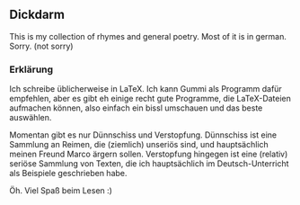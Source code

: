 ## Dickdarm

This is my collection of rhymes and general poetry. Most of it is in german. Sorry. (not sorry)

### Erklärung

Ich schreibe üblicherweise in LaTeX. Ich kann Gummi als Programm dafür empfehlen, aber es gibt eh einige recht gute Programme, die LaTeX-Dateien aufmachen können, also einfach ein bissl umschauen und das beste auswählen.

Momentan gibt es nur Dünnschiss und Verstopfung. Dünnschiss ist eine Sammlung an Reimen, die (ziemlich) unseriös sind, und hauptsächlich meinen Freund Marco ärgern sollen. Verstopfung hingegen ist eine (relativ) seriöse Sammlung von Texten, die ich hauptsächlich im Deutsch-Unterricht als Beispiele geschrieben habe.

Öh. Viel Spaß beim Lesen :)